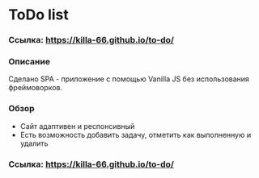 # ToDo list

### Ссылка: https://killa-66.github.io/to-do/ 

### Описание 
Сделано SPA - приложение с помощью Vanilla JS без использования фреймоворков. 

### Обзор

* Сайт адаптивен и респонсивный
* Есть возможность добавить задачу, отметить как выполненную и удалить

### Ссылка: https://killa-66.github.io/to-do/
